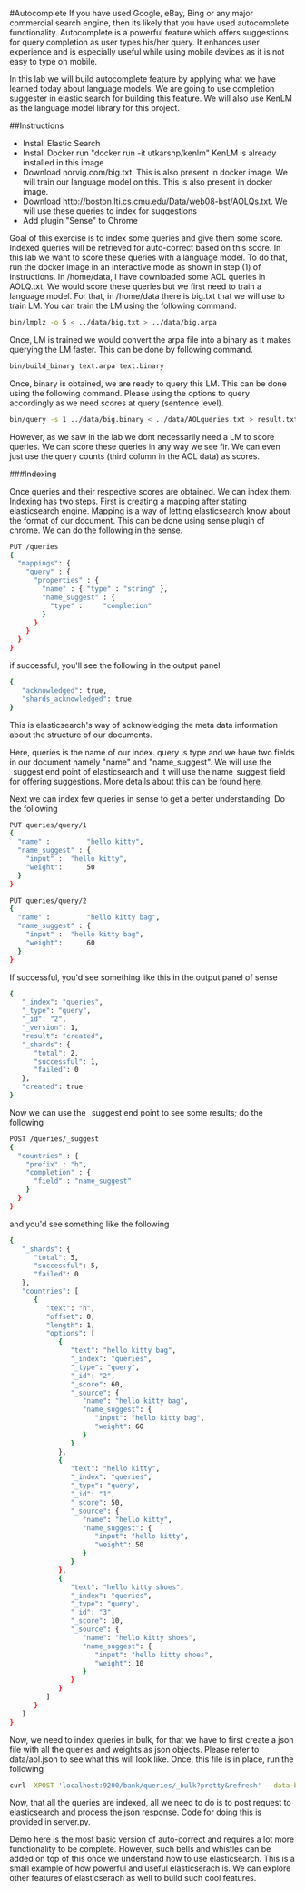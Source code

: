 #Autocomplete
If you have used Google, eBay, Bing or any major commercial search engine, then its likely that you have used autocomplete functionality. Autocomplete is a powerful feature which offers suggestions for query completion as user types his/her query. It enhances user experience and is especially useful while using mobile devices as it is not easy to type on mobile.

In this lab we will build autocomplete feature by applying what we have learned today about language models. We are going to use completion suggester
in elastic search for building this feature. We will also use KenLM as the language model library for this project. 

##Instructions
* Install Elastic Search
* Install Docker
  run "docker run -it utkarshp/kenlm"
  KenLM is already installed in this image
* Download norvig.com/big.txt. This is also present in docker image.
  We will train our language model on this. This is also present in docker image.
* Download http://boston.lti.cs.cmu.edu/Data/web08-bst/AOLQs.txt. We will use these queries to index for suggestions
* Add plugin "Sense" to Chrome

Goal of this exercise is to index some queries and give them some score. Indexed queries will be retrieved for auto-correct based on this score. In this lab we want to score these queries with a language model. To do that, run the docker image in an interactive mode as shown in step (1) of instructions. In /home/data, I have downloaded some AOL queries in AOLQ.txt. We would score these queries but we first need to train a language model. For that, in /home/data there is big.txt that we will use to train LM. You can train the LM using the following command.

```sh
bin/lmplz -o 5 < ../data/big.txt > ../data/big.arpa
```

Once, LM is trained we would convert the arpa file into a binary as it makes querying the LM faster. This can be done by following command.

```sh
bin/build_binary text.arpa text.binary
```

Once, binary is obtained, we are ready to query this LM. This can be done using the following command. Please using the options to query accordingly as we need scores at query (sentence level).

```sh
bin/query -s 1 ../data/big.binary < ../data/AOLqueries.txt > result.txt
```

However, as we saw in the lab we dont necessarily need a LM to score queries. We can score these queries in any way we see fir. We can even just use the query counts (third column in the AOL data) as scores.

###Indexing

Once queries and their respective scores are obtained. We can index them. Indexing has two steps. First is creating a mapping after stating elasticsearch engine. Mapping is a way of letting elasticsearch know about the format of our document. This can be done using sense plugin of chrome. We can do the following in the sense.

```sh
PUT /queries
{
  "mappings": {
    "query" : {
      "properties" : {
        "name" : { "type" : "string" },
        "name_suggest" : {
          "type" :     "completion"
        }
      } 
    }
  }
}
```

if successful, you'll see the following in the output panel

```sh
{
   "acknowledged": true,
   "shards_acknowledged": true
}
```

This is elasticsearch's way of acknowledging the meta data information about the structure of our documents. 

Here, queries is the name of our index. query is type and we have two fields in our document namely "name" and "name_suggest". We will use the _suggest end point of elasticsearch and it will use the name_suggest field for offering suggestions. More details about this can be found [here.](https://www.elastic.co/blog/you-complete-me)

Next we can index few queries in sense to get a better understanding. Do the following  

```sh
PUT queries/query/1
{
  "name" :         "hello kitty",
  "name_suggest" : { 
    "input" :  "hello kitty",
    "weight":      50
  }
}
```
```sh
PUT queries/query/2
{
  "name" :         "hello kitty bag",
  "name_suggest" : { 
    "input" :  "hello kitty bag",
    "weight":      60
  }
}
```

If successful, you'd see something like this in the output panel of sense

```sh
{
   "_index": "queries",
   "_type": "query",
   "_id": "2",
   "_version": 1,
   "result": "created",
   "_shards": {
      "total": 2,
      "successful": 1,
      "failed": 0
   },
   "created": true
}
```

Now we can use the _suggest end point to see some results; do the following
```sh
POST /queries/_suggest
{
  "countries" : {
    "prefix" : "h",
    "completion" : {
      "field" : "name_suggest"
    }
  }
}
```

and you'd see something like the following

```sh
{
   "_shards": {
      "total": 5,
      "successful": 5,
      "failed": 0
   },
   "countries": [
      {
         "text": "h",
         "offset": 0,
         "length": 1,
         "options": [
            {
               "text": "hello kitty bag",
               "_index": "queries",
               "_type": "query",
               "_id": "2",
               "_score": 60,
               "_source": {
                  "name": "hello kitty bag",
                  "name_suggest": {
                     "input": "hello kitty bag",
                     "weight": 60
                  }
               }
            },
            {
               "text": "hello kitty",
               "_index": "queries",
               "_type": "query",
               "_id": "1",
               "_score": 50,
               "_source": {
                  "name": "hello kitty",
                  "name_suggest": {
                     "input": "hello kitty",
                     "weight": 50
                  }
               }
            },
            {
               "text": "hello kitty shoes",
               "_index": "queries",
               "_type": "query",
               "_id": "3",
               "_score": 10,
               "_source": {
                  "name": "hello kitty shoes",
                  "name_suggest": {
                     "input": "hello kitty shoes",
                     "weight": 10
                  }
               }
            }
         ]
      }
   ]
}
```

Now, we need to index queries in bulk, for that we have to first create a json file with all the queries and weights as json objects. Please refer to data/aol.json to see what this will look like.
Once, this file is in place, run the following

```sh
curl -XPOST 'localhost:9200/bank/queries/_bulk?pretty&refresh' --data-binary "@aol.json"
```

Now, that all the queries are indexed, all we need to do is to post request to elasticsearch and process the json response. Code for doing this is provided in server.py.

Demo here is the most basic version of auto-correct and requires a lot more functionality to be complete. However, such bells and whistles can be added on top of this once we understand how to use elasticsearch. 
This is a small example of how powerful and useful elasticserach is. We can explore other features of elasticserach as well to build such cool features.    

